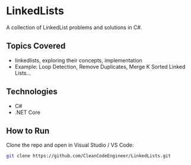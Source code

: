 # LinkedLists
A collection of LinkedList problems and solutions in C#.

## Topics Covered
- linkedlists, exploring their concepts, implementation
- Example: Loop Detection, Remove Duplicates, Merge K Sorted Linked Lists...

## Technologies
- C#
- .NET Core

## How to Run
Clone the repo and open in Visual Studio / VS Code:
```bash
git clone https://github.com/CleanCodeEngineer/LinkedLists.git
